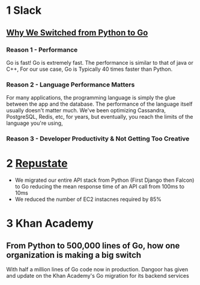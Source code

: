 # 1 Slack

## [Why We Switched from Python to Go](https://softwareengineeringdaily.com/2021/03/03/why-we-switched-from-python-to-go/)

### Reason 1 - Performance

Go is fast! Go is extremely fast. The performance is similar to that of java or C++, For our use case, Go is Typically 40 times faster than Python.

### Reason 2 - Language Performance Matters 

For many applications, the programming language is simply the glue between the app and the database. The performance of the language itself usually doesn't matter much.
We've been optimizing Cassandra, PostgreSQL, Redis, etc, for years, but eventually, you reach the limits of the language you're using,

### Reason 3 - Developer Productivity & Not Getting Too Creative

# 2 [Repustate](https://www.repustate.com/)

* We migrated our entire API stack from Python (First Django then Falcon) to Go reducing the mean response time of an API call from 100ms to 10ms
* We reduced the number of EC2 instacnes required by 85%

# 3 Khan Academy

## From Python to 500,000 lines of Go, how one organization is making a big switch

With half a million lines of Go code now in production. Dangoor has given and update on the Khan Academy's Go migration for its backend services

